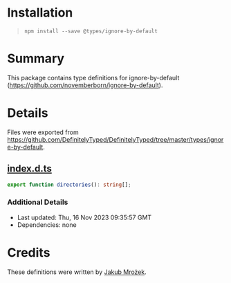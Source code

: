 # Installation
> `npm install --save @types/ignore-by-default`

# Summary
This package contains type definitions for ignore-by-default (https://github.com/novemberborn/ignore-by-default).

# Details
Files were exported from https://github.com/DefinitelyTyped/DefinitelyTyped/tree/master/types/ignore-by-default.
## [index.d.ts](https://github.com/DefinitelyTyped/DefinitelyTyped/tree/master/types/ignore-by-default/index.d.ts)
````ts
export function directories(): string[];

````

### Additional Details
 * Last updated: Thu, 16 Nov 2023 09:35:57 GMT
 * Dependencies: none

# Credits
These definitions were written by [Jakub Mrożek](https://github.com/mrozio13pl).
